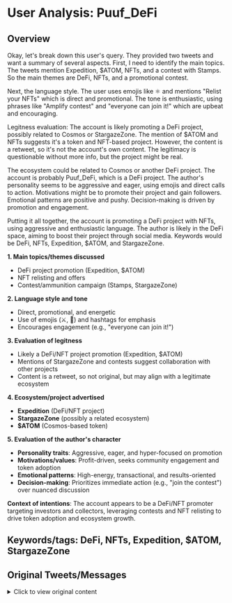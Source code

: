 # User Analysis: Puuf_DeFi

## Overview

<think>
Okay, let's break down this user's query. They provided two tweets and want a summary of several aspects. First, I need to identify the main topics. The tweets mention Expedition, $ATOM, NFTs, and a contest with Stamps. So the main themes are DeFi, NFTs, and a promotional contest.

Next, the language style. The user uses emojis like ⚛️ and mentions "Relist your NFTs" which is direct and promotional. The tone is enthusiastic, using phrases like "Amplify contest" and "everyone can join it!" which are upbeat and encouraging.

Legitness evaluation: The account is likely promoting a DeFi project, possibly related to Cosmos or StargazeZone. The mention of $ATOM and NFTs suggests it's a token and NFT-based project. However, the content is a retweet, so it's not the account's own content. The legitimacy is questionable without more info, but the project might be real.

The ecosystem could be related to Cosmos or another DeFi project. The account is probably Puuf_DeFi, which is a DeFi project. The author's personality seems to be aggressive and eager, using emojis and direct calls to action. Motivations might be to promote their project and gain followers. Emotional patterns are positive and pushy. Decision-making is driven by promotion and engagement.

Putting it all together, the account is promoting a DeFi project with NFTs, using aggressive and enthusiastic language. The author is likely in the DeFi space, aiming to boost their project through social media. Keywords would be DeFi, NFTs, Expedition, $ATOM, and StargazeZone.
</think>

**1. Main topics/themes discussed**  
- DeFi project promotion (Expedition, $ATOM)  
- NFT relisting and offers  
- Contest/ammunition campaign (Stamps, StargazeZone)  

**2. Language style and tone**  
- Direct, promotional, and energetic  
- Use of emojis (⚔️, 🚀) and hashtags for emphasis  
- Encourages engagement (e.g., "everyone can join it!")  

**3. Evaluation of legitness**  
- Likely a DeFi/NFT project promotion (Expedition, $ATOM)  
- Mentions of StargazeZone and contests suggest collaboration with other projects  
- Content is a retweet, so not original, but may align with a legitimate ecosystem  

**4. Ecosystem/project advertised**  
- **Expedition** (DeFi/NFT project)  
- **StargazeZone** (possibly a related ecosystem)  
- **$ATOM** (Cosmos-based token)  

**5. Evaluation of the author's character**  
- **Personality traits**: Aggressive, eager, and hyper-focused on promotion  
- **Motivations/values**: Profit-driven, seeks community engagement and token adoption  
- **Emotional patterns**: High-energy, transactional, and results-oriented  
- **Decision-making**: Prioritizes immediate action (e.g., "join the contest") over nuanced discussion  

**Context of intentions**: The account appears to be a DeFi/NFT promoter targeting investors and collectors, leveraging contests and NFT relisting to drive token adoption and ecosystem growth.  

**Keywords/tags**: DeFi, NFTs, Expedition, $ATOM, StargazeZone
---
## Original Tweets/Messages

<details>
<summary>Click to view original content</summary>

| Type | Content |
|------|---------|
| messages | RT @expedition_pics: Expedition is now on $ATOM! ⚛️

Relist your NFTs and change Offers 👇
https://t.co/8HI9oanarj

Our journey wes in a sto… |
| messages | RT @expedition_pics: @cosmos @StargazeZone Amplify contest

10 Stamps is a prize and everyone can join it!
-Make a tweet about Expedition a… |

</details>
